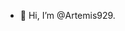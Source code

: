 - 👋 Hi, I’m @Artemis929.


<!---
Artemis929/Artemis929 is a ✨ special ✨ repository because its `README.md` (this file) appears on your GitHub profile.
You can click the Preview link to take a look at your changes.
--->

